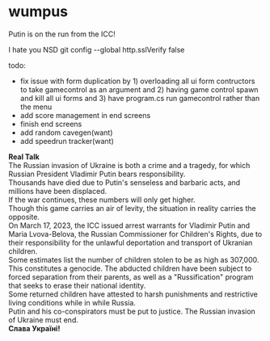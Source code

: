 # wumpus
Putin is on the run from the ICC!

I hate you NSD
git config --global http.sslVerify false  

todo:
- fix issue with form duplication by 1) overloading all ui form contructors to take gamecontrol as an argument and 2) having game control spawn and kill all ui forms and 3) have program.cs run gamecontrol rather than the menu  
- add score management in end screens
- finish end screens
- add random cavegen(want)
- add speedrun tracker(want)

**Real Talk**  
The Russian invasion of Ukraine is both a crime and a tragedy, for which Russian President Vladimir Putin bears responsibility.  
Thousands have died due to Putin's senseless and barbaric acts, and millions have been displaced.  
If the war continues, these numbers will only get higher.  
Though this game carries an air of levity, the situation in reality carries the opposite.  
On March 17, 2023, the ICC issued arrest warrants for Vladimir Putin and Maria Lvova-Belova, the Russian Commissioner for Children's Rights, due to their responsibility for the unlawful deportation and transport of Ukranian children.  
Some estimates list the number of children stolen to be as high as 307,000. This constitutes a genocide. The abducted children have been subject to forced separation from their parents, as well as a "Russification" program that seeks to erase their national identity.  
Some returned children have attested to harsh punishments and restrictive living conditions while in while Russia.  
Putin and his co-conspirators must be put to justice. The Russian invasion of Ukraine must end.  
**Слава Україні!**
